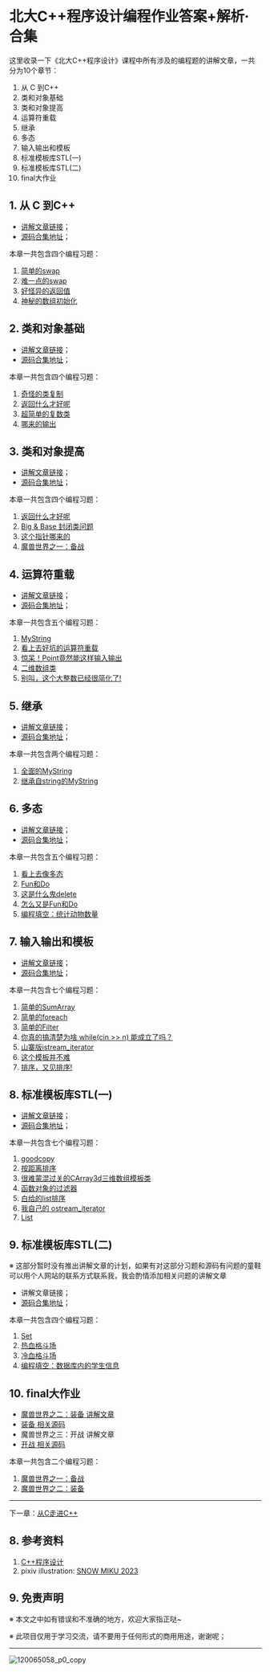 # 北大C++程序设计编程作业答案+解析·合集

这里收录一下《北大C++程序设计》课程中所有涉及的编程题的讲解文章，一共分为10个章节：

1. 从 C 到C++
2. 类和对象基础
3. 类和对象提高
4. 运算符重载
5. 继承
6. 多态
7. 输入输出和模板
8. 标准模板库STL(一)
9. 标准模板库STL(二)
10. final大作业

## 1. 从 C 到C++

- [讲解文章链接](https://fengkeyleaf.com/blog/0/article/56)；
- [源码合集地址](https://github.com/fengkeyleaf/peking_cpp/tree/master/hw1)；

本章一共包含四个编程习题：

1. [简单的swap](http://cxsjsxmooc.openjudge.cn/2023t3spring/001/)
2. [难一点的swap](http://cxsjsxmooc.openjudge.cn/2023t3spring/002/)
3. [好怪异的返回值](http://cxsjsxmooc.openjudge.cn/2023t3spring/003/)
4. [神秘的数组初始化](http://cxsjsxmooc.openjudge.cn/2023t3spring/004/)

## 2. 类和对象基础

- [讲解文章链接](https://fengkeyleaf.com/blog/0/article/57)；
- [源码合集地址](https://github.com/fengkeyleaf/peking_cpp/tree/master/hw2)；

本章一共包含四个编程习题：

1. [奇怪的类复制](http://cxsjsxmooc.openjudge.cn/2023t3spring/006/)
2. [返回什么才好呢](http://cxsjsxmooc.openjudge.cn/2023t3spring/007/)
3. [超简单的复数类](http://cxsjsxmooc.openjudge.cn/2023t3spring/008/)
4. [哪来的输出](http://cxsjsxmooc.openjudge.cn/2023t3spring/009/)

## 3. 类和对象提高

- [讲解文章链接](https://fengkeyleaf.com/blog/0/article/58)；
- [源码合集地址](https://github.com/fengkeyleaf/peking_cpp/tree/master/hw3)；

本章一共包含四个编程习题：

1. [返回什么才好呢](http://cxsjsxmooc.openjudge.cn/2023t3spring/010/)
2. [Big & Base 封闭类问题](http://cxsjsxmooc.openjudge.cn/2023t3spring/011/)
3. [这个指针哪来的](http://cxsjsxmooc.openjudge.cn/2023t3spring/012/)
4. [魔兽世界之一：备战 ](http://cxsjsxmooc.openjudge.cn/2023t3spring/013/)

## 4. 运算符重载

- [讲解文章链接](https://fengkeyleaf.com/blog/0/article/59)；
- [源码合集地址](https://github.com/fengkeyleaf/peking_cpp/tree/master/hw4)；

本章一共包含五个编程习题：

1. [MyString](http://cxsjsxmooc.openjudge.cn/2023t3spring/014/)
2. [看上去好坑的运算符重载](http://cxsjsxmooc.openjudge.cn/2023t3spring/015/)
3. [惊呆！Point竟然能这样输入输出](http://cxsjsxmooc.openjudge.cn/2023t3spring/016/)
4. [二维数组类](http://cxsjsxmooc.openjudge.cn/2023t3spring/017/)
5. [别叫，这个大整数已经很简化了!](http://cxsjsxmooc.openjudge.cn/2023t3spring/018/)

## 5. 继承

- [讲解文章链接](https://fengkeyleaf.com/blog/0/article/60)；
- [源码合集地址](https://github.com/fengkeyleaf/peking_cpp/tree/master/hw5)；

本章一共包含两个编程习题：

1. [全面的MyString](http://cxsjsxmooc.openjudge.cn/2023t3spring/019/)
1. [继承自string的MyString](http://cxsjsxmooc.openjudge.cn/2023t3spring/020/)

## 6. 多态

- [讲解文章链接](https://fengkeyleaf.com/blog/0/article/55)；
- [源码合集地址](https://github.com/fengkeyleaf/peking_cpp/tree/master/hw6)；

本章一共包含五个编程习题：

1. [看上去像多态](http://cxsjsxmooc.openjudge.cn/2023t3spring/022/)
1. [Fun和Do](http://cxsjsxmooc.openjudge.cn/2023t3spring/023/)
1. [这是什么鬼delete](http://cxsjsxmooc.openjudge.cn/2023t3spring/024/)
1. [怎么又是Fun和Do](http://cxsjsxmooc.openjudge.cn/2023t3spring/025/)
1. [编程填空：统计动物数量](http://cxsjsxmooc.openjudge.cn/2023t3spring/026/)

## 7. 输入输出和模板

- [讲解文章链接](https://fengkeyleaf.com/blog/0/article/61)；
- [源码合集地址](https://github.com/fengkeyleaf/peking_cpp/tree/master/hw7)；

本章一共包含七个编程习题：

1. [简单的SumArray](http://cxsjsxmooc.openjudge.cn/2023t3spring/027/)
1. [简单的foreach](http://cxsjsxmooc.openjudge.cn/2023t3spring/028/)
1. [简单的Filter](http://cxsjsxmooc.openjudge.cn/2023t3spring/029/)
1. [你真的搞清楚为啥 while(cin >> n) 能成立了吗？](http://cxsjsxmooc.openjudge.cn/2023t3spring/030/)
1. [山寨版istream_iterator](http://cxsjsxmooc.openjudge.cn/2023t3spring/031/)
1. [这个模板并不难](http://cxsjsxmooc.openjudge.cn/2023t3spring/032/)
1. [排序，又见排序!](http://cxsjsxmooc.openjudge.cn/2023t3spring/033/)

## 8. 标准模板库STL(一)

- [讲解文章链接](https://fengkeyleaf.com/blog/0/article/62)；
- [源码合集地址](https://github.com/fengkeyleaf/peking_cpp/tree/master/hw8)；

本章一共包含七个编程习题：

1. [goodcopy](http://cxsjsxmooc.openjudge.cn/2023t3spring/034/)
1. [按距离排序](http://cxsjsxmooc.openjudge.cn/2023t3spring/035/)
1. [很难蒙混过关的CArray3d三维数组模板类](http://cxsjsxmooc.openjudge.cn/2023t3spring/036/)
1. [函数对象的过滤器](http://cxsjsxmooc.openjudge.cn/2023t3spring/037/)
1. [白给的list排序](http://cxsjsxmooc.openjudge.cn/2023t3spring/038/)
1. [我自己的 ostream_iterator](http://cxsjsxmooc.openjudge.cn/2023t3spring/039/)
1. [List](http://cxsjsxmooc.openjudge.cn/2023t3spring/040/)

## 9. 标准模板库STL(二)

※ 这部分暂时没有推出讲解文章的计划，如果有对这部分习题和源码有问题的童鞋可以用个人网站的联系方式联系我，我会酌情添加相关问题的讲解文章

- 讲解文章链接；
- [源码合集地址](https://github.com/fengkeyleaf/peking_cpp/tree/master/hw9)；

本章一共包含四个编程习题：

1. [Set](http://cxsjsxmooc.openjudge.cn/2023t3spring/041/)
2. [热血格斗场](http://cxsjsxmooc.openjudge.cn/2023t3spring/042/)
3. [冷血格斗场](http://cxsjsxmooc.openjudge.cn/2023t3spring/043/)
4. [编程填空：数据库内的学生信息](http://cxsjsxmooc.openjudge.cn/2023t3spring/044/)

## 10. final大作业

- [魔兽世界之二：装备 讲解文章](https://fengkeyleaf.com/blog/0/article/63)
- [装备 相关源码](https://github.com/fengkeyleaf/peking_cpp/blob/master/final/include/wow_weapons.h)
- 魔兽世界之三：开战 讲解文章
- [开战 相关源码](https://github.com/fengkeyleaf/peking_cpp/blob/master/final/include/wow_war.h)

本章一共包含二个编程习题：

1. [魔兽世界之一：备战](http://cxsjsxmooc.openjudge.cn/2023t3spring/021/)
2. [魔兽世界之二：装备](http://cxsjsxmooc.openjudge.cn/2023t3spring/045/)


---

下一章：[从C走进C++](https://fengkeyleaf.com/blog/0/article/56)

## 8. 参考资料

1. [C++程序设计](https://www.coursera.org/learn/cpp-chengxu-sheji)
2. pixiv illustration: [SNOW MIKU 2023](https://www.pixiv.net/en/artworks/120065058)

## 9. 免责声明

※ 本文之中如有错误和不准确的地方，欢迎大家指正哒~

※ 此项目仅用于学习交流，请不要用于任何形式的商用用途，谢谢呢；

---

![120065058_p0_copy](README_pics/120065058_p0_copy.jpg)
